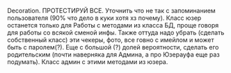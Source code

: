 Decoration.
ПРОТЕСТИРУЙ ВСЕ.
Уточнить что не так с запоминанием пользователя (90% что дело в куки хотя хз почему).
Класс юзер останется только для Работы с методами из класса БД, проще говоря для работы со всякой сменой инфы. Также оттуда надо убрать (сделать собственный класс) эти чекеры, фото, все говно с имейлом и может быть с паролем(?). Еще с большой (?) долей вероятности, сделать его родительским (почти наверняка для Админа, а про Юзерауфа еще раз подумать).
Класс админ с этими методами из юзера.